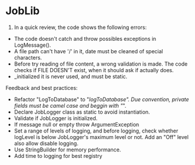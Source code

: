 # JobLib

1) In a quick review, the code shows the following errors:
  - The code doesn't catch and throw possibles exceptions in LogMessage().
  - A file path can't have '/' in it, date must be cleaned of special characters.
  - Before try reading of file content, a wrong validation is made. The code checks 
  if FILE DOESN'T exist, when it should ask if actually does.
  - _initialized it is never used, and must be static.
  
  Feedback and best practices:
  
  - Refactor "LogToDatabase" to "_logToDatabase". Due convention, private fields must be camel case and beggin with "_".
  - Declare JobLogger class as static to avoid instantiation.
  - Validate if JobLogger is initialized.
  - If message null or empty throw ArgumentException
  - Set a range of levels of logging, and before logging, check whether logLevel is below JobLogger's maximum level or not. Add an "Off" 
  level also allow disable logging.
  - Use StringBuilder for memory performance.
  - Add time to logging for best registry
  
  
